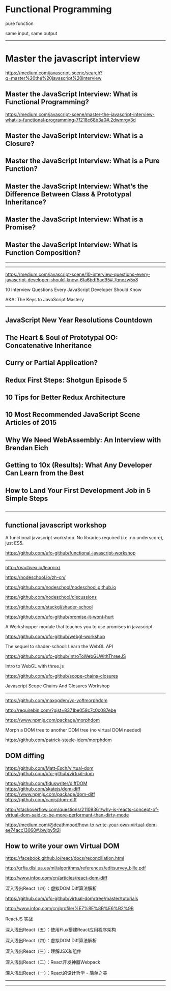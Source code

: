 # Functional Programming  




pure function  


same input, same output





*******************************************************************************

# Master the javascript interview  

https://medium.com/javascript-scene/search?q=master%20the%20javascript%20interview



## Master the JavaScript Interview: What is Functional Programming?

https://medium.com/javascript-scene/master-the-javascript-interview-what-is-functional-programming-7f218c68b3a0#.2dwmrgv3d


## Master the JavaScript Interview: What is a Closure?


## Master the JavaScript Interview: What is a Pure Function?


## Master the JavaScript Interview: What’s the Difference Between Class & Prototypal Inheritance?



## Master the JavaScript Interview: What is a Promise?


## Master the JavaScript Interview: What is Function Composition?



*********************************************************************************************************************************************************************************************************************************************


*******************************************************************************

https://medium.com/javascript-scene/10-interview-questions-every-javascript-developer-should-know-6fa6bdf5ad95#.7qnxzw5x8


10 Interview Questions Every JavaScript Developer Should Know

AKA: The Keys to JavaScript Mastery

*******************************************************************************



## JavaScript New Year Resolutions Countdown



## The Heart & Soul of Prototypal OO: Concatenative Inheritance


## Curry or Partial Application?



## Redux First Steps: Shotgun Episode 5



## 10 Tips for Better Redux Architecture



## 10 Most Recommended JavaScript Scene Articles of 2015

## Why We Need WebAssembly: An Interview with Brendan Eich


## Getting to 10x (Results): What Any Developer Can Learn from the Best

## How to Land Your First Development Job in 5 Simple Steps


## 


## 

## 

## 


*******************************************************************************






## functional javascript workshop

A functional javascript workshop. No libraries required (i.e. no underscore), just ES5.

https://github.com/ufo-github/functional-javascript-workshop



*******************************************************************************



http://reactivex.io/learnrx/


https://nodeschool.io/zh-cn/

https://github.com/nodeschool/nodeschool.github.io

https://github.com/nodeschool/discussions


https://github.com/stackgl/shader-school




https://github.com/ufo-github/promise-it-wont-hurt

A Workshopper module that teaches you to use promises in javascript




https://github.com/ufo-github/webgl-workshop

The sequel to shader-school: Learn the WebGL API


https://github.com/ufo-github/IntroToWebGLWithThreeJS


Intro to WebGL with three.js


https://github.com/ufo-github/scope-chains-closures

Javascript Scope Chains And Closures Workshop




*******************************************************************************



https://github.com/maxogden/yo-yo#morphdom


http://requirebin.com/?gist=8371be058c7c0c087ebe


https://www.npmjs.com/package/morphdom


Morph a DOM tree to another DOM tree (no virtual DOM needed)

https://github.com/patrick-steele-idem/morphdom

## DOM diffing


https://github.com/Matt-Esch/virtual-dom  
https://github.com/ufo-github/virtual-dom  


https://github.com/fiduswriter/diffDOM  
https://github.com/skatejs/dom-diff  
https://www.npmjs.com/package/dom-diff  
https://github.com/canjs/dom-diff

http://stackoverflow.com/questions/21109361/why-is-reacts-concept-of-virtual-dom-said-to-be-more-performant-than-dirty-mode


https://medium.com/@deathmood/how-to-write-your-own-virtual-dom-ee74acc13060#.bwjby5t2i

## How to write your own Virtual DOM


https://facebook.github.io/react/docs/reconciliation.html

http://grfia.dlsi.ua.es/ml/algorithms/references/editsurvey_bille.pdf



http://www.infoq.com/cn/articles/react-dom-diff


深入浅出React（四）：虚拟DOM Diff算法解析



https://github.com/ufo-github/virtual-dom/tree/master/tutorials






http://www.infoq.com/cn/profile/%E7%8E%8B%E6%B2%9B

ReactJS 实战



深入浅出React（五）：使用Flux搭建React应用程序架构

深入浅出React（四）：虚拟DOM Diff算法解析

深入浅出React（三）：理解JSX和组件

深入浅出React（二）：React开发神器Webpack

深入浅出React（一）：React的设计哲学 - 简单之美








*******************************************************************************













*******************************************************************************


